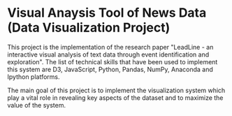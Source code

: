 # Visual Anaysis Tool of News Data (Data Visualization Project)

This project is the implementation of the research paper "LeadLine - an interactive visual analysis of text data through event identification and exploration". The list of technical skills that have been used to implement this system are D3, JavaScript,
Python, Pandas, NumPy, Anaconda and Ipython platforms.

The main goal of this project is to implement the visualization system which play a vital role in revealing key aspects of the dataset and to maximize the value of the system. 
